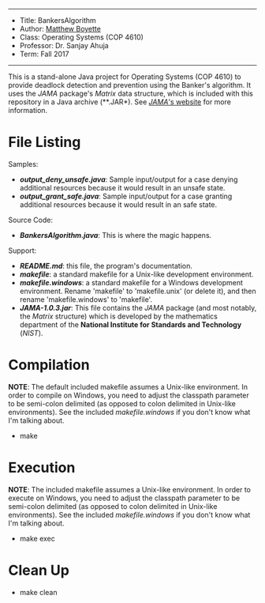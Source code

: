 *******************************************************************

* Title:     BankersAlgorithm
* Author:    [Matthew Boyette](mailto:N00868808@ospreys.unf.edu)
* Class:     Operating Systems (COP 4610)
* Professor: Dr. Sanjay Ahuja
* Term:      Fall 2017

*******************************************************************

This is a stand-alone Java project for Operating Systems (COP 4610) to provide deadlock detection and prevention using the Banker's algorithm. It uses the *JAMA* package's *Matrix* data structure, which is included with this repository in a Java archive (**.JAR*). See [*JAMA*'s website](http://math.nist.gov/javanumerics/jama/) for more information.

# File Listing

Samples:

* ***output_deny_unsafe.java***: Sample input/output for a case denying additional resources because it would result in an unsafe state.
* ***output_grant_safe.java***: Sample input/output for a case granting additional resources because it would result in an safe state.

Source Code:

* ***BankersAlgorithm.java***: This is where the magic happens.

Support:

* ***README.md***: this file, the program's documentation.
* ***makefile***: a standard makefile for a Unix-like development environment.
* ***makefile.windows***: a standard makefile for a Windows development environment. Rename 'makefile' to 'makefile.unix' (or delete it), and then rename 'makefile.windows' to 'makefile'.
* ***JAMA-1.0.3.jar***: This file contains the *JAMA* package (and most notably, the *Matrix* structure) which is developed by the mathematics department of the **National Institute for Standards and Technology** (*NIST*).

# Compilation

**NOTE**: The default included makefile assumes a Unix-like environment. In order to compile on Windows, you need to adjust the classpath parameter to be semi-colon delimited (as opposed to colon delimited in Unix-like environments). See the included *makefile.windows* if you don't know what I'm talking about.

* make

# Execution

**NOTE**: The included makefile assumes a Unix-like environment. In order to execute on Windows, you need to adjust the classpath parameter to be semi-colon delimited (as opposed to colon delimited in Unix-like environments). See the included *makefile.windows* if you don't know what I'm talking about.

* make exec

# Clean Up

* make clean
